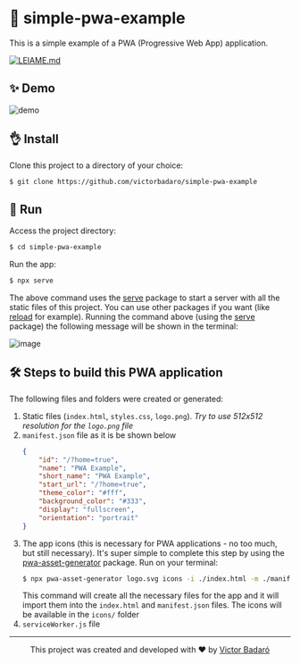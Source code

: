 # 📱 simple-pwa-example
This is a simple example of a PWA (Progressive Web App) application.

[![LEIAME.md](https://img.shields.io/badge/-Leia%20em%20Portugu%C3%AAs-brightgreen?style=for-the-badge)](./LEIAME.md)

## ✨ Demo
![demo](https://user-images.githubusercontent.com/9096344/150696033-be1e48ec-14f2-4441-b990-739175ea24c8.gif)

## 👌 Install
Clone this project to a directory of your choice:
```bash
$ git clone https://github.com/victorbadaro/simple-pwa-example
```

## 🚀 Run
Access the project directory:
```bash
$ cd simple-pwa-example
```
Run the app:
```bash
$ npx serve
```
The above command uses the [serve](https://github.com/vercel/serve) package to start a server with all the static files of this project. You can use other packages if you want (like [reload](https://github.com/alallier/reload) for example).
Running the command above (using the [serve](https://github.com/vercel/serve) package) the following message will be shown in the terminal:

![image](https://user-images.githubusercontent.com/9096344/150695724-e1950d5d-12d3-4f3b-9008-c70d08ba54c0.png)

## 🛠 Steps to build this PWA application
The following files and folders were created or generated:
1. Static files (`index.html`, `styles.css`, `logo.png`). _Try to use 512x512 resolution for the `logo.png` file_
2. `manifest.json` file as it is be shown below
    ```json
    {
        "id": "/?home=true",
        "name": "PWA Example",
        "short_name": "PWA Example",
        "start_url": "/?home=true",
        "theme_color": "#fff",
        "background_color": "#333",
        "display": "fullscreen",
        "orientation": "portrait"
    }
    ```
3. The app icons (this is necessary for PWA applications - no too much, but still necessary). It's super simple to complete this step by using the [pwa-asset-generator](https://github.com/onderceylan/pwa-asset-generator) package.
Run on your terminal:
    ```bash
    $ npx pwa-asset-generator logo.svg icons -i ./index.html -m ./manifest.json
    ```
    This command will create all the necessary files for the app and it will import them into the `index.html` and `manifest.json` files. The icons will be available in the `icons/` folder
4. `serviceWorker.js` file

---

<p align="center">This project was created and developed with ❤ by <a href="https://github.com/victorbadaro">Victor Badaró</a></p>

